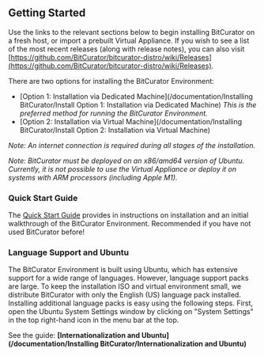 ## Getting Started
Use the links to the relevant sections below to begin installing BitCurator on a fresh host, or import a prebuilt Virtual Appliance. If you wish to see a list of the most recent releases (along with release notes), you can also visit [https://github.com/BitCurator/bitcurator-distro/wiki/Releases](https://github.com/BitCurator/bitcurator-distro/wiki/Releases).

There are two options for installing the BitCurator Environment:
 
 * [Option 1: Installation via Dedicated Machine](/documentation/Installing BitCurator/Install Option 1: Installation via Dedicated Machine) _This is the preferred method for running the BitCurator Environment._
 * [Option 2: Installation via Virtual Machine](/documentation/Installing BitCurator/Install Option 2: Installation via Virtual Machine)

_Note: An internet connection is required during all stages of the installation._

_Note: BitCurator must be deployed on an x86/amd64 version of Ubuntu. Currently, it is not possible to use the Virtual Appliance or deploy it on systems with ARM processors (including Apple M1)._


### Quick Start Guide
The [Quick Start Guide](https://github.com/BitCurator/bitcurator-distro/wiki/Releases#quickstart-guide) provides in instructions on installation and an initial walkthrough of the BitCurator Environment. Recommended if you have not used BitCurator before!

### Language Support and Ubuntu
The BitCurator Environment is built using Ubuntu, which has extensive support for a wide range of languages. However, language support packs are large. To keep the installation ISO and virtual environment small, we distribute BitCurator with only the English (US) language pack installed. Installing additional language packs is easy using the following steps. First, open the Ubuntu System Settings window by clicking on "System Settings" in the top right-hand icon in the menu bar at the top.

See the guide: **[Internationalization and Ubuntu](/documentation/Installing BitCurator/Internationalization and Ubuntu)**

  









